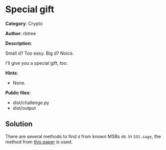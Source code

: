 # Special gift

**Category**: Crypto

**Author**: rbtree

**Description**: 

Small d? Too easy. Big d? Noice.

I'll give you a special gift, too.

**Hints**:
 * None.

**Public files**: 
 * dist/challenge.py
 * dist/output

## Solution

There are several methods to find `d` from known MSBs `d0`. In `SSS.sage`,
the method from [this paper](http://souravsengupta.com/publications/2010_indocrypt_2.pdf)
is used.
